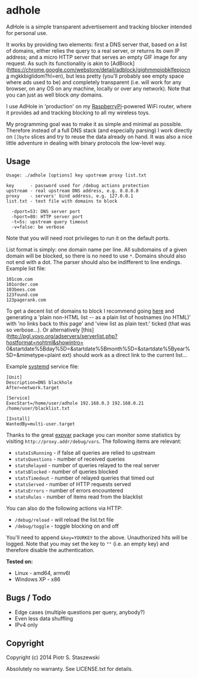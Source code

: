 # adhole

AdHole is a simple transparent advertisement and tracking blocker intended for 
personal use.

It works by providing two elements: first a DNS server that, based on a list of 
domains, either relies the query to a real server, or returns its own IP 
address; and a micro HTTP server that serves an empty GIF image for any 
request. As such its functionality is akin to 
[AdBlock](https://chrome.google.com/webstore/detail/adblock/gighmmpiobklfepjocna
mgkkbiglidom?hl=en), but less pretty (you'll probably see empty space where ads 
used to be) and completely transparent (i.e. will work for any browser, on any 
OS on any machine, locally or over any network). Note that you can just as well 
block *any* domains.

I use AdHole in 'production' on my 
[RaspberryPi](http://www.raspberrypi.org/)-powered WiFi router, where it 
provides ad and tracking blocking to all my wireless toys.

My programming goal was to make it as simple and minimal as possible. Therefore 
instead of a full DNS stack (and especially parsing) I work directly on 
`[]byte` slices and try to reuse the data already on hand. It was also a nice 
little adventure in dealing with binary protocols the low-level way.

## Usage

    Usage: ./adhole [options] key upstream proxy list.txt
    
    key      - password used for /debug actions protection
    upstream - real upstream DNS address, e.g. 8.8.8.8
    proxy    - servers' bind address, e.g. 127.0.0.1
    list.txt - text file with domains to block
    
      -dport=53: DNS server port
      -hport=80: HTTP server port
      -t=5s: upstream query timeout
      -v=false: be verbose

Note that you will need root privileges to run it on the default ports.

List format is simply: one domain name per line. All subdomains of a given 
domain will be blocked, so there is no need to use `*`. Domains should also not 
end with a dot. The parser should also be indifferent to line endings. Example 
list file:

    101com.com
    101order.com
    103bees.com
    123found.com
    123pagerank.com

To get a decent list of domains to block I recommend going 
[here](http://pgl.yoyo.org/adservers/) and generating a 'plain non-HTML list -- 
as a plain list of hostnames (no HTML)' with 'no links back to this page' and 
'view list as plain text:' ticked (that was so verbose...). Or alternatively 
[this](http://pgl.yoyo.org/adservers/serverlist.php?hostformat=nohtml&showintro=
0&startdate%5Bday%5D=&startdate%5Bmonth%5D=&startdate%5Byear%5D=&mimetype=plaint
ext) should work as a direct link to the current list...

Example [systemd](http://www.freedesktop.org/wiki/Software/systemd/) service 
file:

    [Unit]
    Description=DNS blackhole
    After=network.target
    
    [Service]
    ExecStart=/home/user/adhole 192.168.0.3 192.168.0.21 /home/user/blacklist.txt
    
    [Install]
    WantedBy=multi-user.target

Thanks to the great [expvar](http://golang.org/pkg/expvar/) package you can 
monitor some statistics by visiting `http://proxy.addr/debug/vars`. The 
following items are relevant:

  * `stateIsRunning` - if false all queries are relied to upstream
  * `statsQuestions` - number of received queries
  * `statsRelayed` - number of queries relayed to the real server
  * `statsBlocked` - number of queries blocked
  * `statsTimedout` - number of relayed queries that timed out
  * `statsServed` - number of HTTP requests served
  * `statsErrors` - number of errors encountered
  * `statsRules` - number of items read from the blacklist

You can also do the following actions via HTTP:

  * `/debug/reload` - will reload the list.txt file
  * `/debug/toggle` - toggle blocking on and off

You'll need to append `&key=YOURKEY` to the above. Unauthorized hits will 
be logged. Note that you may set the key to `""` (i.e. an empty key) and 
therefore disable the authentication.

**Tested on:**

  * Linux - amd64, armv6l
  * Windows XP - x86

## Bugs / Todo

  * Edge cases (multiple questions per query, anybody?)
  * Even less data shuffling
  * IPv4 only

## Copyright

Copyright (c) 2014 Piotr S. Staszewski

Absolutely no warranty. See LICENSE.txt for details.
